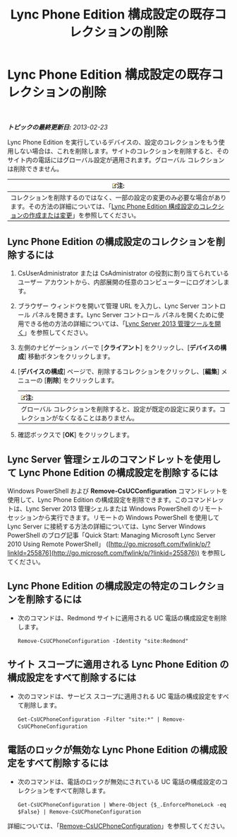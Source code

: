 ﻿---
title: Lync Phone Edition 構成設定の既存コレクションの削除
TOCTitle: Lync Phone Edition 構成設定の既存コレクションの削除
ms:assetid: 1bfc427d-4dcd-4199-b25f-8d5cfec2164f
ms:mtpsurl: https://technet.microsoft.com/ja-jp/library/JJ687984(v=OCS.15)
ms:contentKeyID: 49886863
ms.date: 05/19/2016
mtps_version: v=OCS.15
ms.translationtype: HT
---

# Lync Phone Edition 構成設定の既存コレクションの削除

 

_**トピックの最終更新日:** 2013-02-23_

Lync Phone Edition を実行しているデバイスの、設定のコレクションをもう使用しない場合は、これを削除します。サイトのコレクションを削除すると、そのサイト内の電話にはグローバル設定が適用されます。グローバル コレクションは削除できません。

<table>
<thead>
<tr class="header">
<th><img src="images/Gg412781.note(OCS.15).gif" title="note" alt="note" />注:</th>
</tr>
</thead>
<tbody>
<tr class="odd">
<td>コレクションを削除するのではなく、一部の設定の変更のみ必要な場合があります。その方法の詳細については、「<a href="lync-server-2013-create-or-modify-a-collection-of-lync-phone-edition-configuration-settings.md">Lync Phone Edition 構成設定のコレクションの作成または変更</a>」を参照してください。</td>
</tr>
</tbody>
</table>


## Lync Phone Edition の構成設定のコレクションを削除するには

1.  CsUserAdministrator または CsAdministrator の役割に割り当てられているユーザー アカウントから、内部展開の任意のコンピューターにログオンします。

2.  ブラウザー ウィンドウを開いて管理 URL を入力し、Lync Server コントロール パネルを開きます。Lync Server コントロール パネルを開くために使用できる他の方法の詳細については、「[Lync Server 2013 管理ツールを開く](lync-server-2013-open-lync-server-administrative-tools.md)」を参照してください。

3.  左側のナビゲーション バーで \[**クライアント**\] をクリックし、\[**デバイスの構成**\] 移動ボタンをクリックします。

4.  \[**デバイスの構成**\] ページで、削除するコレクションをクリックし、\[**編集**\] メニューの \[**削除**\] をクリックします。
    
    <table>
    <thead>
    <tr class="header">
    <th><img src="images/Gg412781.note(OCS.15).gif" title="note" alt="note" />注:</th>
    </tr>
    </thead>
    <tbody>
    <tr class="odd">
    <td>グローバル コレクションを削除すると、設定が既定の設定に戻ります。コレクションがなくなることはありません。</td>
    </tr>
    </tbody>
    </table>


5.  確認ボックスで \[**OK**\] をクリックします。

## Lync Server 管理シェルのコマンドレットを使用して Lync Phone Edition の構成設定を削除するには

Windows PowerShell および **Remove-CsUCConfiguration** コマンドレットを使用して、Lync Phone Edition の構成設定を削除できます。このコマンドレットは、Lync Server 2013 管理シェルまたは Windows PowerShell のリモート セッションから実行できます。リモートの Windows PowerShell を使用して Lync Server に接続する方法の詳細については、Lync Server Windows PowerShell のブログ記事「Quick Start: Managing Microsoft Lync Server 2010 Using Remote PowerShell」 ([http://go.microsoft.com/fwlink/p/?linkId=255876](http://go.microsoft.com/fwlink/p/?linkid=255876)) を参照してください。

## Lync Phone Edition の構成設定の特定のコレクションを削除するには

  - 次のコマンドは、Redmond サイトに適用される UC 電話の構成設定を削除します。
    
        Remove-CsUCPhoneConfiguration -Identity "site:Redmond"

## サイト スコープに適用される Lync Phone Edition の構成設定をすべて削除するには

  - 次のコマンドは、サービス スコープに適用される UC 電話の構成設定をすべて削除します。
    
        Get-CsUCPhoneConfiguration -Filter "site:*" | Remove-CsUCPhoneConfiguration

## 電話のロックが無効な Lync Phone Edition の構成設定をすべて削除するには

  - 次のコマンドは、電話のロックが無効にされている UC 電話の構成設定のコレクションをすべて削除します。
    
        Get-CsUCPhoneConfiguration | Where-Object {$_.EnforcePhoneLock -eq $False} | Remove-CsUCPhoneConfiguration

詳細については、「[Remove-CsUCPhoneConfiguration](https://docs.microsoft.com/en-us/powershell/module/skype/Remove-CsUCPhoneConfiguration)」を参照してください。

